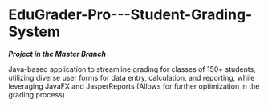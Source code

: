 # EduGrader-Pro---Student-Grading-System
***Project in the Master Branch***

 Java-based application to streamline grading for classes of 150+ students, utilizing diverse user forms for data entry, calculation, and reporting, while leveraging JavaFX and JasperReports (Allows for further optimization in the grading process)
